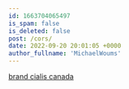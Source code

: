 ```yaml
---
id: 1663704065497
is_spam: false
is_deleted: false
post: /cors/
date: 2022-09-20 20:01:05 +0000
author_fullname: 'MichaelWoums'
---
```


<a href="http://cheapcialis20withnoprescription.quest/">brand cialis canada</a> 
